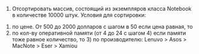 1. Отсортировать массив, состоящий из экземпляров класса Notebook в количестве 10000 штук.
   Условия для сортировки:
1) по цене. От 500 до 2000 долларов с шагом в 50
   если цена равная, то
2) по кол-ву оперативной памяти (от 4 до 24 с шагом 4)
   если памяти тоже равное количество, то 3) по производителю:
   Lenuvo > Asos > MacNote > Eser > Xamiou